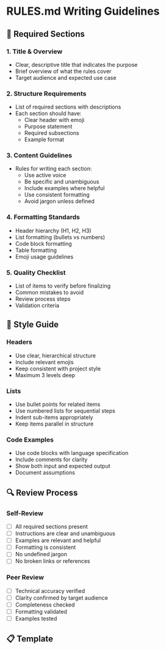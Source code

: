 # RULES.md Writing Guidelines

## 📝 Required Sections

### 1. Title & Overview
- Clear, descriptive title that indicates the purpose
- Brief overview of what the rules cover
- Target audience and expected use case

### 2. Structure Requirements
- List of required sections with descriptions
- Each section should have:
  - Clear header with emoji
  - Purpose statement
  - Required subsections
  - Example format

### 3. Content Guidelines
- Rules for writing each section:
  - Use active voice
  - Be specific and unambiguous
  - Include examples where helpful
  - Use consistent formatting
  - Avoid jargon unless defined

### 4. Formatting Standards
- Header hierarchy (H1, H2, H3)
- List formatting (bullets vs numbers)
- Code block formatting
- Table formatting
- Emoji usage guidelines

### 5. Quality Checklist
- List of items to verify before finalizing
- Common mistakes to avoid
- Review process steps
- Validation criteria

## 🎨 Style Guide

### Headers
- Use clear, hierarchical structure
- Include relevant emojis
- Keep consistent with project style
- Maximum 3 levels deep

### Lists
- Use bullet points for related items
- Use numbered lists for sequential steps
- Indent sub-items appropriately
- Keep items parallel in structure

### Code Examples
- Use code blocks with language specification
- Include comments for clarity
- Show both input and expected output
- Document assumptions

## 🔍 Review Process

### Self-Review
- [ ] All required sections present
- [ ] Instructions are clear and unambiguous
- [ ] Examples are relevant and helpful
- [ ] Formatting is consistent
- [ ] No undefined jargon
- [ ] No broken links or references

### Peer Review
- [ ] Technical accuracy verified
- [ ] Clarity confirmed by target audience
- [ ] Completeness checked
- [ ] Formatting validated
- [ ] Examples tested

## 📋 Template
